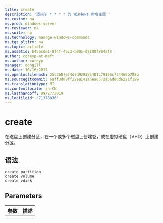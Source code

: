 ```yaml
---
title: create
description: '适用于 * * * * 的 Windows 命令主题 '
ms.custom: na
ms.prod: windows-server
ms.reviewer: na
ms.suite: na
ms.technology: manage-windows-commands
ms.tgt_pltfrm: na
ms.topic: article
ms.assetid: b45acde1-8f4f-4ec3-b905-d8188f884af8
author: coreyp-at-msft
ms.author: coreyp
manager: dongill
ms.date: 10/16/2017
ms.openlocfilehash: 25c3b87ef4d7d929185481c79156c754466b788b
ms.sourcegitcommit: 6aff3d88ff22ea141a6ea6572a5ad8dd6321f199
ms.translationtype: MT
ms.contentlocale: zh-CN
ms.lasthandoff: 09/27/2019
ms.locfileid: "71378836"
---
```

# <a name="create"></a>create



在磁盘上创建分区，在一个或多个磁盘上创建卷，或在虚拟硬盘（VHD）上创建分区。

## <a name="syntax"></a>语法

```
create partition
create volume
create vdisk
```

## <a name="parameters"></a>Parameters

| 参数 | 描述 |
|-----------|-------------|
|           |             |

